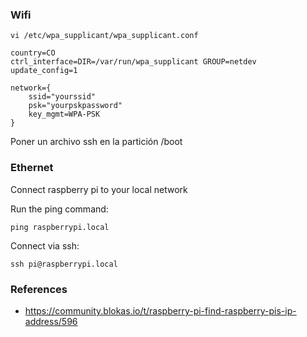 ### Wifi

```
vi /etc/wpa_supplicant/wpa_supplicant.conf
```

```
country=CO
ctrl_interface=DIR=/var/run/wpa_supplicant GROUP=netdev
update_config=1

network={
    ssid="yourssid"
    psk="yourpskpassword"
    key_mgmt=WPA-PSK
}
```

Poner un archivo ssh en la partición /boot

### Ethernet

Connect raspberry pi to your local network

Run the ping command:
```
ping raspberrypi.local
```

Connect via ssh:
```
ssh pi@raspberrypi.local
```

### References
* https://community.blokas.io/t/raspberry-pi-find-raspberry-pis-ip-address/596
